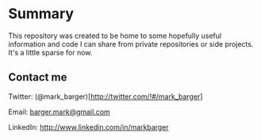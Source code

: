 Summary
=======

This repository was created to be home to some hopefully useful information and code I can share from private repositories or side projects. It's a little sparse for now.

Contact me
----------

Twitter: (@mark_barger)[http://twitter.com/!#/mark_barger]

Email: barger.mark@gmail.com

LinkedIn: http://www.linkedin.com/in/markbarger
